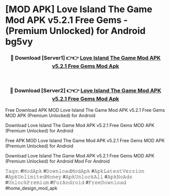 # [MOD APK] Love Island The Game Mod APK v5.2.1 Free Gems - (Premium Unlocked) for Android bg5vy



<div align="center">
<h3>🔴 Download [Server1] 👉👉 <a href="https://momento.my/?title=Love_Island_The_Game_Mod_APK_v5.2.1_Free_Gems">Love Island The Game Mod APK v5.2.1 Free Gems Mod Apk</a></h3><br>

<h3>🔴 Download [Server2] 👉👉 <a href="https://momento.my/?title=Love_Island_The_Game_Mod_APK_v5.2.1_Free_Gems">Love Island The Game Mod APK v5.2.1 Free Gems Mod Apk</a></h3>
</div>



Free Download APK MOD Love Island The Game Mod APK v5.2.1 Free Gems MOD APK (Premium Unlocked) for Android

Download Love Island The Game Mod APK v5.2.1 Free Gems MOD APK (Premium Unlocked) for Android

Free APK MOD Love Island The Game Mod APK v5.2.1 Free Gems MOD APK (Premium Unlocked) for Android

Download Love Island The Game Mod APK v5.2.1 Free Gems MOD APK (Premium Unlocked) for Android Mod For Android

𝚃𝚊𝚐𝚜: #𝙼𝚘𝚍𝙰𝚙𝚔 #𝙳𝚘𝚠𝚗𝚕𝚘𝚊𝚍𝙼𝚘𝚍𝙰𝚙𝚔 #𝙰𝚙𝚔𝙻𝚊𝚝𝚎𝚜𝚝𝚅𝚎𝚛𝚜𝚒𝚘𝚗 #𝙰𝚙𝚔𝚄𝚗𝚕𝚒𝚖𝚒𝚝𝚎𝚍𝙼𝚘𝚗𝚎𝚢 #𝙰𝚙𝚔𝚄𝚗𝚕𝚘𝚌𝚔𝙰𝚕𝚕 #𝙰𝚙𝚔𝙽𝚘𝙰𝚍𝚜 #𝚄𝚗𝚕𝚘𝚌𝚔𝙿𝚛𝚎𝚖𝚒𝚞𝚖 #𝙵𝚘𝚛𝙰𝚗𝚍𝚛𝚘𝚒𝚍 #𝙵𝚛𝚎𝚎𝙳𝚘𝚠𝚗𝚕𝚘𝚊𝚍 #home_design_mod_apk
